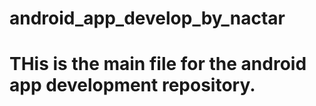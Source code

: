 # android_app_develop_by_nactar
# THis is the main file for the android app development repository.

